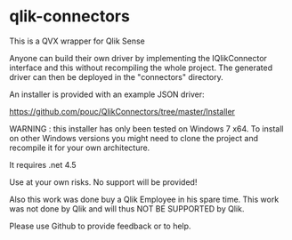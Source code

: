 # qlik-connectors

This is a QVX wrapper for Qlik Sense

Anyone can build their own driver by implementing the IQlikConnector interface and this without recompiling the whole project. The generated driver can then be deployed in the "connectors" directory.

An installer is provided with an example JSON driver:

https://github.com/pouc/QlikConnectors/tree/master/Installer

WARNING : this installer has only been tested on Windows 7 x64. To install on other Windows versions you might need to clone the project and recompile it for your own architecture.

It requires .net 4.5

Use at your own risks. No support will be provided!

Also this work was done buy a Qlik Employee in his spare time. This work was not done by Qlik and will thus NOT BE SUPPORTED by Qlik.

Please use Github to provide feedback or to help.
